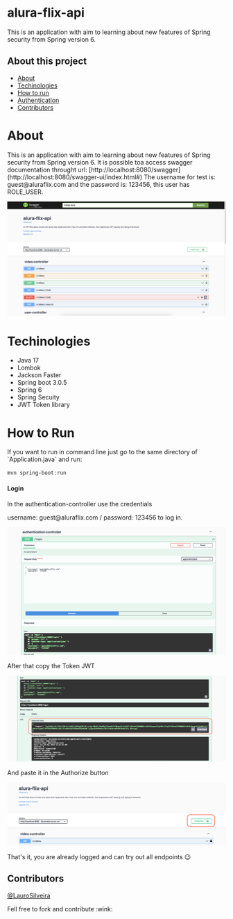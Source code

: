 # alura-flix-api

<p>This is an application with aim to learning about new features of Spring security from Spring version 6.<p/>

## About this project
* [About](#about)
* [Techinologies](#techinologies)
* [How to run](#how-to-run)
* [Authentication](#login)
* [Contributors](#contributors)

# About 
<p>This is an application with aim to learning about new features of Spring security from Spring version 6.
It is possible toa access swagger documentation throught url: [http://localhost:8080/swagger](http://localhost:8080/swagger-ui/index.html#)
The username for test is: guest@aluraflix.com and the password is: 123456, this user has ROLE_USER.<p/>

![alura-flix-api-swagger.png](data%2Falura-flix-api-swagger.png)

# Techinologies
- Java 17
- Lombok
- Jackson Faster
- Spring boot 3.0.5
- Spring 6
- Spring Secuity
- JWT Token library

# How to Run
<p>If you want to run in command line just go to the same directory of `Application.java` and run: <p/>

```shell
mvn spring-boot:run
```

#### Login
<p>In the authentication-controller use the credentials<p/>
<p>username: guest@aluraflix.com / password: 123456 to log in.<p/>

![login.png](data%2Flogin.png)

<p>After that copy the Token JWT<p/>

![token-jwt.png](data%2Ftoken-jwt.png)

<p>And paste it in the Authorize button<p/>

![authorize-token.png](data%2Fauthorize-token.png)

That's it, you are already logged and can try out all endpoints :wink:

## Contributors
[@LauroSilveira](https://github.com/LauroSilveira)

<p>Fell free to fork and contribute :wink:<p/>
